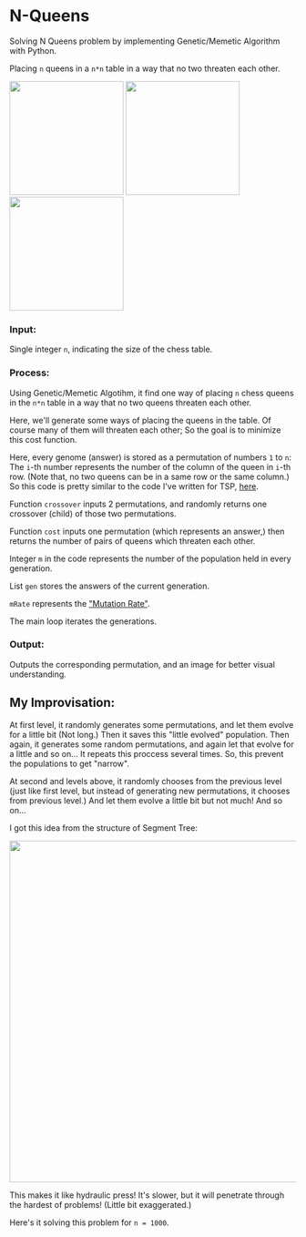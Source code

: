 # N-Queens
Solving N Queens problem by implementing Genetic/Memetic Algorithm with Python.

Placing `n` queens in a `n*n` table in a way that no two threaten each other.

<p float="left">
  <img src="https://user-images.githubusercontent.com/12760574/130360378-91128b7d-dbc3-406f-9d9a-050cbeff0cc4.png" width="200" />
  <img src="https://user-images.githubusercontent.com/12760574/130360386-4a50a435-52b0-4883-a4ab-0390732d2e85.png" width="200" /> 
  <img src="https://user-images.githubusercontent.com/12760574/130360388-be1eaf9a-df31-4e40-800c-3022bfaf6270.png" width="200" />
</p>


### Input:
Single integer `n`, indicating the size of the chess table.

### Process:
Using Genetic/Memetic Algotihm, it find one way of placing `n` chess queens in the `n*n` table in a way that no two queens threaten each other.

Here, we'll generate some ways of placing the queens in the table. Of course many of them will threaten each other; So the goal is to minimize this cost function.

Here, every genome (answer) is stored as a permutation of numbers `1` to `n`: The `i`-th number represents the number of the column of the queen in `i`-th row. (Note that, no two queens can be in a same row or the same column.) So this code is pretty similar to the code I've written for TSP, [here](https://github.com/ShayanGilmour/TSP-Genetic-Algorithm).

Function `crossover` inputs 2 permutations, and randomly returns one crossover (child) of those two permutations.

Function `cost` inputs one permutation (which represents an answer,) then returns the number of pairs of queens which threaten each other.

Integer `m` in the code represents the number of the population held in every generation.

List `gen` stores the answers of the current generation.

`mRate` represents the ["Mutation Rate"](https://en.wikipedia.org/wiki/Mutation_rate).

The main loop iterates the generations.

### Output:
Outputs the corresponding permutation, and an image for better visual understanding.

## My Improvisation:
At first level, it randomly generates some permutations, and let them evolve for a little bit (Not long.) Then it saves this "little evolved" population. Then again, it generates some random permutations, and again let that evolve for a little and so on... It repeats this proccess several times. So, this prevent the populations to get "narrow".

At second and levels above, it randomly chooses from the previous level (just like first level, but instead of generating new permutations, it chooses from previous level.) And let them evolve a little bit but not much! And so on...

I got this idea from the structure of Segment Tree:

<p float="left">
  <img src="https://user-images.githubusercontent.com/12760574/130359662-f19c6aea-e12b-41b0-88db-90404dd35358.png" width="600" />
</p>

This makes it like hydraulic press! It's slower, but it will penetrate through the hardest of problems! (Little bit exaggerated.)

Here's it solving this problem for `n = 1000`.
